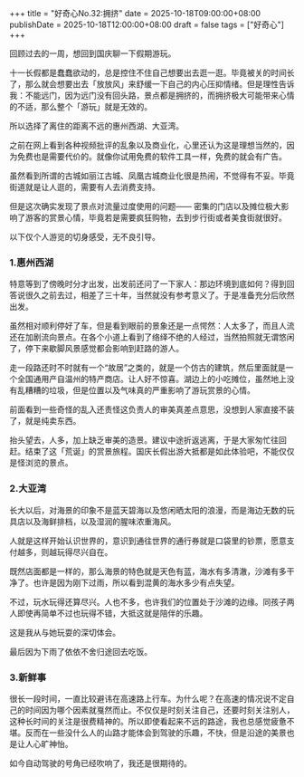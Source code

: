 +++
title       = "好奇心No.32:拥挤"
date        = 2025-10-18T09:00:00+08:00
publishDate = 2025-10-18T12:00:00+08:00
draft       = false
tags = ["好奇心"]
+++

回顾过去的一周，想回到国庆聊一下假期游玩。

十一长假都是蠢蠢欲动的，总是控住不住自己想要出去逛一逛。毕竟被关的时间长了，那么就会想要出去「放放风」来舒缓一下自己的内心压抑情绪。但是理性告诉我：不能远门，因为远门没有回头路，景点都是拥挤的，而拥挤极大可能带来心情的不适，那么整个「游玩」就是无效的。
 
<!--more--> 

所以选择了离住的距离不远的惠州西湖、大亚湾。

之前在网上看到各种视频批评的乱象以及商业化，心里还认为这是理想当然的，因为免费也是需要代价的。就像你试用免费的软件工具一样，免费的就会有广告。

虽然看到所谓的古城如丽江古城、凤凰古城商业化很是热闹，不觉得有不妥。毕竟街道就是让人逛的，需要有人去消费支持。

但是这次确实发现了景点对流量过度使用的问题—— 密集的门店以及摊位极大影响了游客的赏景心情，毕竟若是需要疯狂购物，去到步行街或者美食街就很好。

以下仅个人游览的切身感受，无不良引导。

### 1.惠州西湖

特意等到了傍晚时分才出发，出发前还问了一下家人：那边环境到底如何？得到回答说很久之前去过，相差了三十年，当然就没有参考意义了。于是准备充分后欣然出发。

虽然相对顺利停好了车，但是看到眼前的景象还是一点愕然：人太多了，而且人流还在加剧流向景点。在各个小道上看到了络绎不绝的人经过，当然拍照就无谓悠闲了，停下来歇脚风景感觉都会影响到赶路的游人。

走一段路还时不时就有一个“故居”之类的，就是一个仿古的建筑，然后里面就是一个全国通用产自温州的特产商店。让人好不惊喜。湖边上的小吃摊位，虽然地上没有乱糟糟的垃圾，但是位置以及气味真的严重影响了游玩赏景的心情。

前面看到一些奇怪的乱入还责怪这负责人的审美真差点意思，没想到人家直接不装了，就是纯卖东西。

抬头望去，人多，加上缺乏审美的造景。建议中途折返逃离，于是大家匆忙往回赶。结束了这「荒诞」的赏景旅程。国庆长假出游大抵都是如此体验吧，不能仅仅是怪浏览的景点。



### 2.大亚湾

长大以后，对海景的印象不是蓝天碧海以及悠闲晒太阳的浪漫，而是海边无数的玩具店以及海鲜排档，以及湿润的腥味浓重海风。

人就是这样开始认识世界的，意识到通往世界的通行券就是口袋里的钞票，愿意支付越多，则越玩得尽兴自在。

既然店面都是一样的，那么海景的特色就是天色有蓝，海水有多清澈，沙滩有多干净了。也许是因为刚下过雨，所以看到混黄的海水多少有点失望。

不过，玩水玩得还算尽兴。人也不多，也许我们的位置处于沙滩的边缘。同孩子两人即使再简单不过也玩得不错，大抵这就是陪伴的乐趣。

这是我从与她玩耍的深切体会。

最后因为下雨了依依不舍归途回去吃饭。




### 3.新鲜事

很长一段时间，一直比较避讳在高速路上行车。为什么呢？在高速的情况说不定自己的时间因为哪个因素就戛然而止。不仅仅是时刻关注自己，还要时刻关注别人，这种长时间的关注是很费精神的。所以即使看起来不远的路途，我也总感觉疲惫不堪。反而在一些没什么人的山路才能体会到驾驶的乐趣，不快，但是沿途的美景也是让人心旷神怡。

如今自动驾驶的号角已经吹响了，我还是很期待的。





